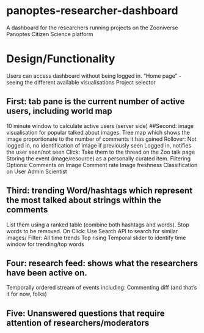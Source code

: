 # panoptes-researcher-dashboard
A dashboard for the researchers running projects on the Zooniverse Panoptes Citizen Science platform

# Design/Functionality 
Users can access dashboard without being logged in.
“Home page” - seeing the different available visualisations
Project selector

## First: tab pane is the current number of active users, including world map
10 minute window to calculate active users (server side)
##Second: image visualisation for popular talked about images. Tree map which shows the image proportionate to the number of comments it has gained
Rollover: 
Not logged in, no identification of image if previously seen
Logged in, notifies the user seen/not seen
Click:
Take them to the thread on the Zoo talk page
Storing the event (image/resource) as a personally curated item.
Filtering Options:
Comments on Image
Comment rate
Image freshness
Classification on User 
Admin
Scientist
## Third: trending Word/hashtags which represent the most talked about strings within the comments
List them using a ranked table (combine both hashtags and words). Stop words to be removed.
On Click:
Use Search API to search for similar images/
Filter:
All time trends
Top rising
Temporal slider to identify time window for trending/top words
## Four: research feed: shows what the researchers have been active on.
Temporally ordered stream of events including:
Commenting
diff
(and that’s it for now, folks)
## Five: Unanswered questions that require attention of researchers/moderators
